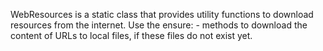 WebResources is a static class that provides utility functions to download resources from the internet.
Use the ensure: - methods to download the content of URLs to local files, if these files do not exist yet.